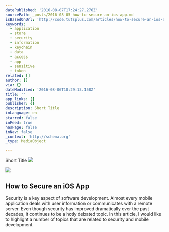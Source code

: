 ```yaml
---
datePublished: '2016-08-07T17:24:27.276Z'
sourcePath: _posts/2016-08-05-how-to-secure-an-ios-app.md
isBasedOnUrl: 'http://code.tutsplus.com/articles/how-to-secure-an-ios-app--cms-26533'
keywords:
  - application
  - store
  - security
  - information
  - keychain
  - data
  - access
  - app
  - sensitive
  - token
related: []
author: []
via: {}
dateModified: '2016-08-06T18:29:13.158Z'
title: ''
app_links: []
publisher: {}
description: Short Title
inLanguage: en
starred: false
inFeed: true
hasPage: false
inNav: false
_context: 'http://schema.org'
_type: MediaObject

---
```

Short Title
![](https://the-grid-user-content.s3-us-west-2.amazonaws.com/b9fe6f3f-7627-43a9-8dfd-7307ea16b0aa.jpg)

<article style=""><img src="https://cms-assets.tutsplus.com/uploads/users/41/posts/26533/preview_image/security@2x.jpg" /><h1>How to Secure an iOS App</h1><p>Security is a key aspect of software development. Almost every mobile application deals with user information or communicates with a remote server. Even though security has improved dramatically over the past decades, it continues to be a hotly debated topic. In this article, I would like to highlight a number of topics that are related to security and mobile development.</p></article>